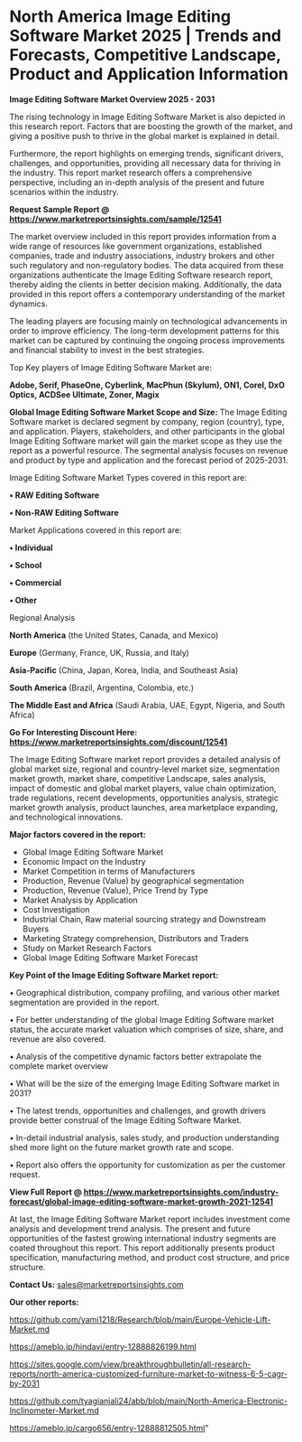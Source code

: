 # North America Image Editing Software Market 2025 | Trends and Forecasts, Competitive Landscape, Product and Application Information

<Strong> Image Editing Software Market Overview 2025 - 2031</strong>

The rising technology in Image Editing Software Market is also depicted in this research report. Factors that are boosting the growth of the market, and giving a positive push to thrive in the global market is explained in detail.

Furthermore, the report highlights on emerging trends, significant drivers, challenges, and opportunities, providing all necessary data for thriving in the industry. This report market research offers a comprehensive perspective, including an in-depth analysis of the present and future scenarios within the industry.

<strong>Request Sample Report @ <a href=https://www.marketreportsinsights.com/sample/12541>https://www.marketreportsinsights.com/sample/12541</a></strong>

The market overview included in this report provides information from a wide range of resources like government organizations, established companies, trade and industry associations, industry brokers and other such regulatory and non-regulatory bodies. The data acquired from these organizations authenticate the Image Editing Software research report, thereby aiding the clients in better decision making. Additionally, the data provided in this report offers a contemporary understanding of the market dynamics.

The leading players are focusing mainly on technological advancements in order to improve efficiency. The long-term development patterns for this market can be captured by continuing the ongoing process improvements and financial stability to invest in the best strategies.

Top Key players of Image Editing Software Market are:

<strong>Adobe, Serif, PhaseOne, Cyberlink, MacPhun (Skylum), ON1, Corel, DxO Optics, ACDSee Ultimate, Zoner, Magix</strong>

<strong><b>Global Image Editing Software Market Scope and Size:</b></strong>
The Image Editing Software market is declared segment by company, region (country), type, and application. Players, stakeholders, and other participants in the global Image Editing Software market will gain the market scope as they use the report as a powerful resource. The segmental analysis focuses on revenue and product by type and application and the forecast period of 2025-2031.

Image Editing Software Market Types covered in this report are:

<strong>• RAW Editing Software

• Non-RAW Editing Software</strong>

Market Applications covered in this report are:

<strong>• Individual

• School

• Commercial

• Other</strong> 

Regional Analysis

<strong>North America</strong> (the United States, Canada, and Mexico)

<strong>Europe</strong> (Germany, France, UK, Russia, and Italy)

<strong>Asia-Pacific</strong> (China, Japan, Korea, India, and Southeast Asia)

<strong>South America</strong> (Brazil, Argentina, Colombia, etc.)

<strong>The Middle East and Africa</strong> (Saudi Arabia, UAE, Egypt, Nigeria, and South Africa)

<strong>Go For Interesting Discount Here: <a href=https://www.marketreportsinsights.com/discount/12541>https://www.marketreportsinsights.com/discount/12541</a></strong>

The Image Editing Software market report provides a detailed analysis of global market size, regional and country-level market size, segmentation market growth, market share, competitive Landscape, sales analysis, impact of domestic and global market players, value chain optimization, trade regulations, recent developments, opportunities analysis, strategic market growth analysis, product launches, area marketplace expanding, and technological innovations.

<strong><b>Major factors covered in the report:</b></strong>
<ul>
  <li>Global Image Editing Software Market </li>
  <li>Economic Impact on the Industry</li>
  <li>Market Competition in terms of Manufacturers</li>
  <li>Production, Revenue (Value) by geographical segmentation</li>
  <li>Production, Revenue (Value), Price Trend by Type</li>
  <li>Market Analysis by Application</li>
  <li>Cost Investigation</li>
  <li>Industrial Chain, Raw material sourcing strategy and Downstream Buyers</li>
  <li>Marketing Strategy comprehension, Distributors and Traders</li>
  <li>Study on Market Research Factors</li>
  <li>Global Image Editing Software Market Forecast</li>
</ul>

<strong><b>Key Point of the Image Editing Software Market report:</b></strong>

• Geographical distribution, company profiling, and various other market segmentation are provided in the report.

• For better understanding of the global Image Editing Software market status, the accurate market valuation which comprises of size, share, and revenue are also covered.

• Analysis of the competitive dynamic factors better extrapolate the complete market overview

• What will be the size of the emerging Image Editing Software market in 2031?

• The latest trends, opportunities and challenges, and growth drivers provide better construal of the Image Editing Software Market.

• In-detail industrial analysis, sales study, and production understanding shed more light on the future market growth rate and scope.

• Report also offers the opportunity for customization as per the customer request.

<strong><b>View Full Report @ <a href=https://www.marketreportsinsights.com/industry-forecast/global-image-editing-software-market-growth-2021-12541>https://www.marketreportsinsights.com/industry-forecast/global-image-editing-software-market-growth-2021-12541</a></b></strong>


At last, the Image Editing Software Market report includes investment come analysis and development trend analysis. The present and future opportunities of the fastest growing international industry segments are coated throughout this report. This report additionally presents product specification, manufacturing method, and product cost structure, and price structure.

<strong>Contact Us:</strong>
sales@marketreportsinsights.com

<strong>Our other reports:</strong>

<a href=https://github.com/yami1218/Research/blob/main/Europe-Vehicle-Lift-Market.md>https://github.com/yami1218/Research/blob/main/Europe-Vehicle-Lift-Market.md</a>

<a href=https://ameblo.jp/hindavi/entry-12888826199.html>https://ameblo.jp/hindavi/entry-12888826199.html</a>

<a href=https://sites.google.com/view/breakthroughbulletin/all-research-reports/north-america-customized-furniture-market-to-witness-6-5-cagr-by-2031>https://sites.google.com/view/breakthroughbulletin/all-research-reports/north-america-customized-furniture-market-to-witness-6-5-cagr-by-2031</a>

<a href=https://github.com/tyagianjali24/abb/blob/main/North-America-Electronic-Inclinometer-Market.md>https://github.com/tyagianjali24/abb/blob/main/North-America-Electronic-Inclinometer-Market.md</a>

<a href=https://ameblo.jp/cargo656/entry-12888812505.html>https://ameblo.jp/cargo656/entry-12888812505.html</a>"
